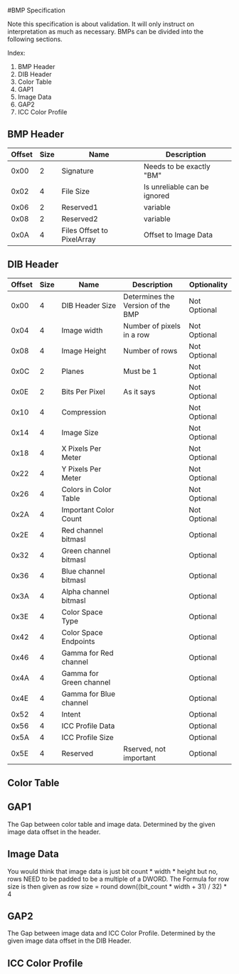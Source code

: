 #BMP Specification

Note this specification is about validation. It will only instruct on interpretation as much as necessary.
BMPs can be divided into the following sections.

Index:
1. BMP Header
2. DIB Header
3. Color Table
4. GAP1
5. Image Data
6. GAP2
7. ICC Color Profile

## BMP Header

| Offset | Size | Name | Description |
|--------|------|------|-------------|
| 0x00 | 2 | Signature | Needs to be exactly "BM"|
| 0x02 | 4 | File Size | Is unreliable can be ignored |
| 0x06 | 2 | Reserved1 | variable |
| 0x08 | 2 | Reserved2 | variable |
| 0x0A | 4 | Files Offset to PixelArray | Offset to Image Data |

## DIB Header

| Offset | Size | Name | Description | Optionality |
|--------|------|------|-------------|-------------|
| 0x00 | 4 | DIB Header Size | Determines the Version of the BMP | Not Optional |
| 0x04 | 4 | Image width | Number of pixels in a row | Not Optional |
| 0x08 | 4 | Image Height | Number of rows | Not Optional |
| 0x0C | 2 | Planes | Must be 1 | Not Optional |
| 0x0E | 2 | Bits Per Pixel | As it says | Not Optional |
| 0x10 | 4 | Compression | | Not Optional |
| 0x14 | 4 | Image Size | | Not Optional |
| 0x18 | 4 | X Pixels Per Meter | | Not Optional |
| 0x22 | 4 | Y Pixels Per Meter | | Not Optional |
| 0x26 | 4 | Colors in Color Table | | Not Optional |
| 0x2A | 4 | Important Color Count | | Not Optional |
| 0x2E | 4 | Red channel bitmasl | | Optional |
| 0x32 | 4 | Green channel bitmasl | | Optional |
| 0x36 | 4 | Blue channel bitmasl | | Optional |
| 0x3A | 4 | Alpha channel bitmasl | | Optional |
| 0x3E | 4 | Color Space Type | | Optional |
| 0x42 | 4 | Color Space Endpoints | | Optional |
| 0x46 | 4 | Gamma for Red channel | | Optional |
| 0x4A | 4 | Gamma for Green channel | | Optional |
| 0x4E | 4 | Gamma for Blue channel | | Optional |
| 0x52 | 4 | Intent | | Optional |
| 0x56 | 4 | ICC Profile Data | | Optional |
| 0x5A | 4 | ICC Profile Size | | Optional |
| 0x5E | 4 | Reserved | Rserved, not important| Optional |

## Color Table

## GAP1
The Gap between color table and image data. 
Determined by the given image data offset in the header.


## Image Data
You would think that image data is just bit count * width * height but no,
rows NEED to be padded to be a multiple of a DWORD.
The Formula for row size is then given as row size = round down((bit_count * width + 31) / 32) * 4

## GAP2
The Gap between image data and ICC Color Profile. 
Determined by the given image data offset in the DIB Header.

## ICC Color Profile



